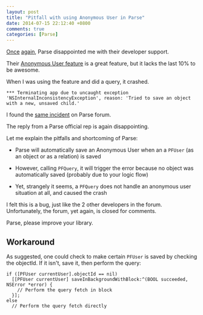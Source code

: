 ```yaml
---
layout: post
title: "Pitfall with using Anonymous User in Parse"
date: 2014-07-15 22:12:40 +0800
comments: true
categories: [Parse]
---
```


[Once](/2014/05/30/parse-error-141-uncaught-userid-must-be-a-string/) [again](/2014/06/30/parse-custom-error-not-possible/), Parse disappointed me with their developer support.

Their [Anonymous User feature](https://www.parse.com/docs/ios_guide#users-anonymous/iOS) is a great feature, but it lacks the last 10% to be awesome.

When I was using the feature and did a query, it crashed. 

<!-- more -->

```
*** Terminating app due to uncaught exception 'NSInternalInconsistencyException', reason: 'Tried to save an object with a new, unsaved child.'
```

I found the [same incident](https://www.parse.com/questions/crash-on-query-with-new-anonymous-user) on Parse forum.

The reply from a Parse official rep is again disappointing.

Let me explain the pitfalls and shortcoming of Parse:

- Parse will automatically save an Anonymous User when an a `PFUser` (as an object or as a relation) is saved

- However, calling `PFQuery`, it will trigger the error because no object was automatically saved (probably due to your logic flow)

- Yet, strangely it seems, a `PFQuery` does not handle an anonymous user situation at all, and caused the crash

I felt this is a bug, just like the 2 other developers in the forum. Unfortunately, the forum, yet again, is closed for comments.

Parse, please improve your library.

## Workaround

As suggested, one could check to make certain `PFUser` is saved by checking the objectId. If it isn't, save it, then perform the query:

```objc
if ([PFUser currentUser].objectId == nil)
  [[PFUser currentUser] saveInBackgroundWithBlock:^(BOOL succeeded, NSError *error) {
    // Perform the query fetch in block
  }];
else
  // Perform the query fetch directly
```



